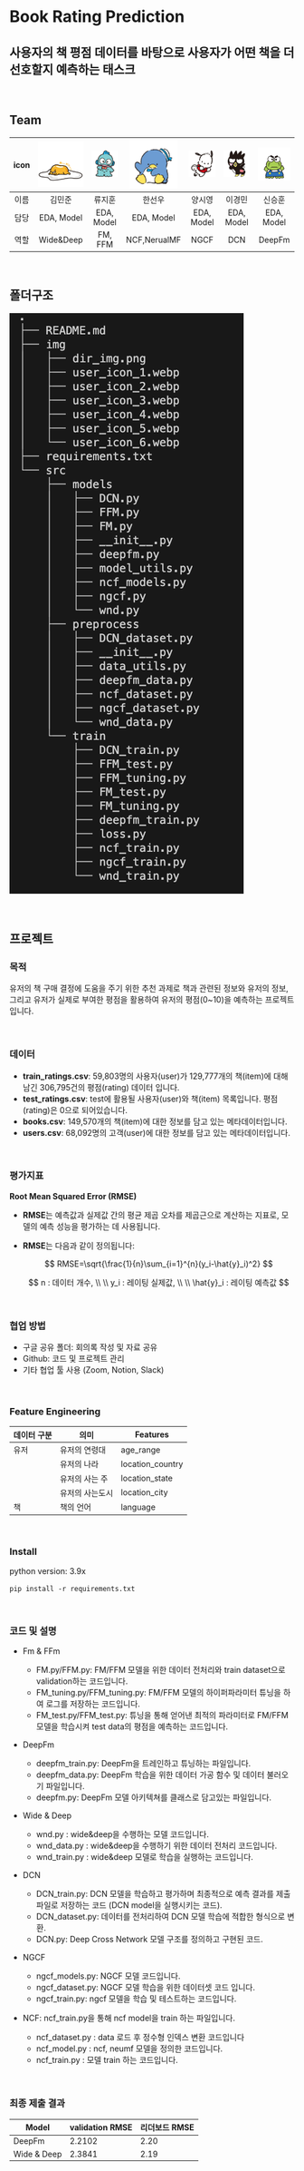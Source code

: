 # Book Rating Prediction
## 사용자의 책 평점 데이터를 바탕으로 사용자가 어떤 책을 더 선호할지 예측하는 태스크



<br/>

## Team

| icon | <img src="./img/user_icon_1.webp" alt="user_icon_1" style="zoom:20%;" /> | <img src="./img/user_icon_2.webp" alt="user_icon_2" style="zoom:20%;" /> | <img src="./img/user_icon_3.webp" alt="user_icon_3" style="zoom:20%;" /> | <img src="./img/user_icon_4.webp" alt="user_icon_4" style="zoom:20%;" /> | <img src="./img/user_icon_5.webp" alt="user_icon_5" style="zoom:20%;" /> | <img src="./img/user_icon_6.webp" alt="user_icon_6" style="zoom:20%;" /> |
| :--: | :----------------------------------------------------------: | :----------------------------------------------------------: | :----------------------------------------------------------: | :----------------------------------------------------------: | :----------------------------------------------------------: | :----------------------------------------------------------: |
| 이름 |                            김민준                            |                            류지훈                            |                            한선우                            |                            양시영                            |                            이경민                            |                            신승훈                            |
| 담당 |                          EDA, Model                           |                          EDA, Model                          |                          EDA, Model                           |                          EDA, Model                           |                          EDA, Model                          |                          EDA, Model                          |
| 역할 |             Wide&Deep              |             FM, FFM               |               NCF,NerualMF                |             NGCF             |                   DCN                    |                     DeepFm                     |



<br/>

## 폴더구조

![image-20241028223652317](./img/dir_img.png)



<br/>

## 프로젝트

### 목적

유저의 책 구매 결정에 도움을 주기 위한 추천 과제로 책과 관련된 정보와 유저의 정보, 그리고 유저가 실제로 부여한 평점을 활용하여 유저의 평점(0~10)을 예측하는 프로젝트입니다.

<br/>

### 데이터

- **train_ratings.csv**:  59,803명의 사용자(user)가 129,777개의 책(item)에 대해 남긴 306,795건의 평점(rating) 데이터 입니다.
- **test_ratings.csv**: test에 활용될 사용자(user)와 책(item) 목록입니다. 평점(rating)은 0으로 되어있습니다.
- **books.csv**: 149,570개의 책(item)에 대한 정보를 담고 있는 메타데이터입니다.
- **users.csv**: 68,092명의 고객(user)에 대한 정보를 담고 있는 메타데이터입니다.
<br/>

### 평가지표

**Root Mean Squared Error (RMSE)**

- **RMSE**는 예측값과 실제값 간의 평균 제곱 오차를 제곱근으로 계산하는 지표로, 모델의 예측 성능을 평가하는 데 사용됩니다.

- **RMSE**는 다음과 같이 정의됩니다:

  $$
  RMSE=\sqrt{\frac{1}{n}\sum_{i=1}^{n}(y_i-\hat{y}_i)^2}
  $$
  
  $$
  n : 데이터 개수, \\ \\  y_i : 레이팅 실제값, \\ \\ \hat{y}_i : 레이팅 예측값
  $$



<br/>

### 협업 방법

- 구글 공유 폴더: 회의록 작성 및 자료 공유
- Github: 코드 및 프로젝트 관리
- 기타 협업 툴 사용 (Zoom, Notion, Slack)


<br/>

### Feature Engineering

| 데이터 구분     | 의미                                                         | Features                            |
| --------------- | ------------------------------------------------------------ | ----------------------------------- |
| 유저        | 유저의 연령대                            | age_range          |
|                 | 유저의 나라                       | location_country |
|  | 유저의 사는 주           | location_state                     |
|                 | 유저의 사는도시                            | location_city            |
| 책               | 책의 언어 | language                       |



<br/>

### Install

python version: 3.9x

```
pip install -r requirements.txt
```



<br/>

### 코드 및 설명

- Fm & FFm
  - FM.py/FFM.py: FM/FFM 모델을 위한 데이터 전처리와 train dataset으로 validation하는 코드입니다.
  - FM_tuning.py/FFM_tuning.py: FM/FFM 모델의 하이퍼파라미터 튜닝을 하여 로그를 저장하는 코드입니다.
  - FM_test.py/FFM_test.py: 튜닝을 통해 얻어낸 최적의 파라미터로 FM/FFM 모델을 학습시켜 test data의 평점을 예측하는 코드입니다.
- DeepFm
  - deepfm_train.py: DeepFm을 트레인하고 튜닝하는 파일입니다.
  - deepfm_data.py: DeepFm 학습을 위한 데이터 가공 함수 및 데이터 불러오기 파일입니다.
  - deepfm.py: DeepFm 모델 아키텍쳐를 클래스로 담고있는 파일입니다.
- Wide & Deep
  - wnd.py : wide&deep을 수행하는 모델 코드입니다.
  - wnd_data.py : wide&deep을 수행하기 위한 데이터 전처리 코드입니다.
  - wnd_train.py : wide&deep 모델로 학습을 실행하는 코드입니다.
- DCN
  - DCN_train.py: DCN 모델을 학습하고 평가하며 최종적으로 예측 결과를 제출 파일로 저장하는 코드 (DCN model을 실행시키는 코드).
  - DCN_dataset.py: 데이터를 전처리하여 DCN 모델 학습에 적합한 형식으로 변환.
  - DCN.py: Deep Cross Network 모델 구조를 정의하고 구현된 코드.
- NGCF
  - ngcf_models.py: NGCF 모델 코드입니다.
  - ngcf_dataset.py: NGCF 모델 학습을 위한 데이터셋 코드 입니다.
  - ngcf_train.py: ngcf 모델을 학습 및 테스트하는 코드입니다.

- NCF: ncf_train.py을 통해 ncf model을 train 하는 파일입니다.
  - ncf_dataset.py : data 로드 후 정수형 인덱스 변환 코드입니다
  - ncf_model.py : ncf, neumf 모델을 정의한 코드입니다.
  - ncf_train.py : 모델 train 하는 코드입니다.



<br/>

### 최종 제출 결과

| Model      | validation RMSE | 리더보드 RMSE |
| ---------- | -------------- | ------------ |
| DeepFm   | 2.2102          | 2.20         |
| Wide & Deep    | 2.3841           | 2.19         |



<br/>